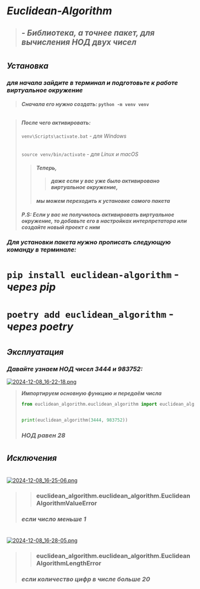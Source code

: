 # ***Euclidean-Algorithm***
> ## - *Библиотека, а точнее пакет, для вычисления НОД двух чисел*
#
## ***Установка***
### ***для начала зайдите в терминал и подготовьте к работе виртуальное окружение***
> #### *Сначала его нужно создать:* `python -m venv venv`
######
> #### *После чего активировать:*
> `venv\Scripts\activate.bat` - *для Windows*
> ######
> `source venv/bin/activate` - *для Linux и macOS*
>> #### *Теперь,* 
>>> ***даже если у вас уже было активировано виртуальное окружение,*** 
>> #### *мы можем переходить к установке самого пакета*
> #### ***P.S: Если у вас не получилось активировать виртуальное окружение, то добавьте его в настройках интерпретатора или создайте новый проект с ним***
####
### ***Для установки пакета нужно прописать следующую команду в терминале:***
# `pip install euclidean-algorithm` - *через pip*
# `poetry add euclidean_algorithm` - *через poetry*
#
## ***Эксплуатация***
### ***Давайте узнаем НОД чисел 3444 и 983752:***
[![2024-12-08_16-22-18.png](https://s.iimg.su/s/08/6Wqgzksf4qGzC9meWuzXbSZNISMgi5EqT5RTt2Sv.png)](https://iimg.su/i/ao90H)
> ***Импортируем основную функцию и передаём числа***
>    ```python
>    from euclidean_algorithm.euclidean_algorithm import euclidean_algorithm
>
>
>    print(euclidean_algorithm(3444, 983752))
>    ```
>    ### ***НОД равен 28***
#
## ***Исключения***
#
[![2024-12-08_16-25-06.png](https://s.iimg.su/s/08/hkEqCaBzSmVOaMh2qHgsej7oZcBO0htKTRI196ix.png)](https://iimg.su/i/N1Za7)
>> ### euclidean_algorithm.euclidean_algorithm.EuclideanAlgorithmValueError
> ### ***если число меньше 1***
#
[![2024-12-08_16-28-05.png](https://s.iimg.su/s/08/CJowretz0kNUSFwXlsOPr7dotVbzCKvLta8j6ruu.png)](https://iimg.su/i/2NMin)
>> ### euclidean_algorithm.euclidean_algorithm.EuclideanAlgorithmLengthError
> ### ***если количество цифр в числе больше 20***
